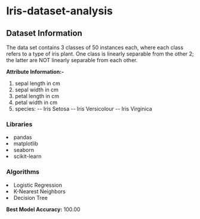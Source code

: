 # Iris-dataset-analysis
## Dataset Information

The data set contains 3 classes of 50 instances each, where each class refers to a type of iris plant. One class is linearly separable from the other 2; the latter are NOT linearly separable from each other.

**Attribute Information:-**

1. sepal length in cm
2. sepal width in cm
3. petal length in cm
4. petal width in cm
5. species: -- Iris Setosa -- Iris Versicolour -- Iris Virginica


### Libraries

<li>pandas
<li>matplotlib
<li>seaborn
<li>scikit-learn

### Algorithms

<li>Logistic Regression
<li>K-Nearest Neighbors
<li>Decision Tree
  
**Best Model Accuracy:** 100.00
